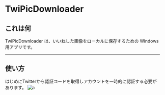 # **TwiPicDownloader**

## これは何

TwiPicDownloader は、いいねした画像をローカルに保存するための Windows 用アプリです。

---
## 使い方

はじめにTwitterから認証コードを取得しアカウントを一時的に認証する必要があります。
![a](images/ss1.png)
